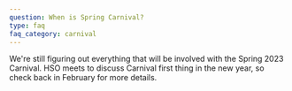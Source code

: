 ```yaml
---
question: When is Spring Carnival?
type: faq
faq_category: carnival
---
```

We're still figuring out everything that will be involved with the Spring 2023 Carnival. HSO meets to discuss Carnival first thing in the new year, so check back in February for more details.